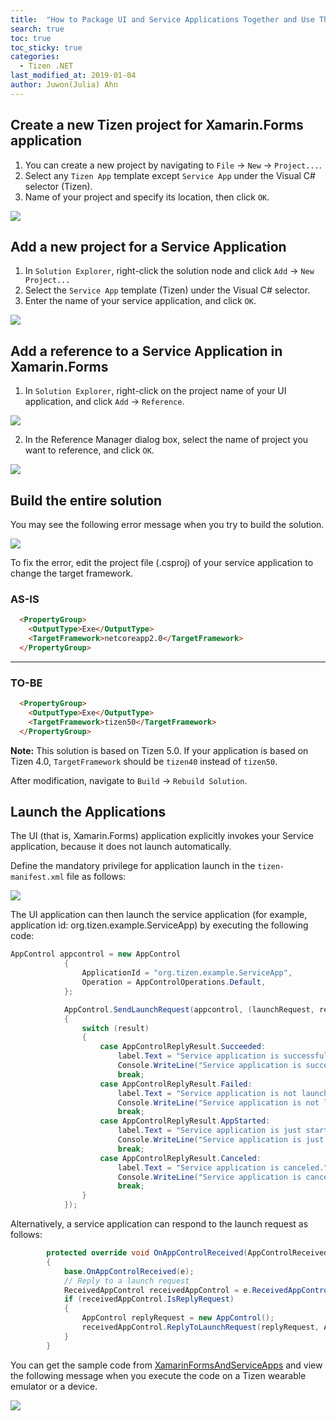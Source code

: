 ```yaml
---
title:  "How to Package UI and Service Applications Together and Use Them"
search: true
toc: true
toc_sticky: true
categories:
  - Tizen .NET
last_modified_at: 2019-01-04
author: Juwon(Julia) Ahn
---
```



## Create a new Tizen project for Xamarin.Forms application
1. You can create a new project by navigating to `File` -> `New` -> `Project...`.
1. Select any `Tizen App` template except `Service App` under the Visual C# selector (Tizen).
1. Name of your project and specify its location, then click `OK`.

![][create_project]

## Add a new project for a Service Application
1. In `Solution Explorer`, right-click the solution node and click `Add` -> `New Project...`
1. Select the `Service App` template (Tizen) under the Visual C# selector.
1. Enter the name of your service application, and click `OK`.

![][add_project_for_service_app]

## Add a reference to a Service Application in Xamarin.Forms
1. In `Solution Explorer`, right-click on the project name of your UI application, and click `Add` -> `Reference`. 

![][right-click-on-ui-app]

2. In the Reference Manager dialog box, select the name of project you want to reference, and click `OK`.

![][service_reference_for_ui_app]

## Build the entire solution

You may see the following error message when you try to build the solution.

![][build_error_for_ui_and_service_apps]

To fix the error, edit the project file (.csproj) of your service application to change the target framework.

### AS-IS
~~~html
  <PropertyGroup>
    <OutputType>Exe</OutputType>
    <TargetFramework>netcoreapp2.0</TargetFramework>
  </PropertyGroup>
~~~

---

### TO-BE
```html
  <PropertyGroup>
    <OutputType>Exe</OutputType>
    <TargetFramework>tizen50</TargetFramework>
  </PropertyGroup>
```

**Note:** This solution is based on Tizen 5.0. If your application is based on Tizen 4.0, `TargetFramework` should be `tizen40` instead of `tizen50`.

After modification, navigate to `Build` -> `Rebuild Solution`.

## Launch the Applications
The UI (that is, Xamarin.Forms) application explicitly invokes your Service application, because it does not launch automatically.

Define the mandatory privilege for application launch in the `tizen-manifest.xml` file as follows:

![][app_launch_priv]

The UI application can then launch the service application (for example, application id: org.tizen.example.ServiceApp) by executing the following code:

```c#
AppControl appcontrol = new AppControl
            {
                ApplicationId = "org.tizen.example.ServiceApp",
                Operation = AppControlOperations.Default,
            };

            AppControl.SendLaunchRequest(appcontrol, (launchRequest, replyRequest, result) =>
            {
                switch (result)
                {
                    case AppControlReplyResult.Succeeded:
                        label.Text = "Service application is successfully launched.";
                        Console.WriteLine("Service application is successfully launched.");
                        break;
                    case AppControlReplyResult.Failed:
                        label.Text = "Service application is not launched.";
                        Console.WriteLine("Service application is not launched.");
                        break;
                    case AppControlReplyResult.AppStarted:
                        label.Text = "Service application is just started.";
                        Console.WriteLine("Service application is just started.");
                        break;
                    case AppControlReplyResult.Canceled:
                        label.Text = "Service application is canceled.";
                        Console.WriteLine("Service application is canceled.");
                        break;
                }
            });

```

Alternatively, a service application can respond to the launch request as follows:

```c#
        protected override void OnAppControlReceived(AppControlReceivedEventArgs e)
        {
            base.OnAppControlReceived(e);
            // Reply to a launch request
            ReceivedAppControl receivedAppControl = e.ReceivedAppControl;
            if (receivedAppControl.IsReplyRequest)
            {
                AppControl replyRequest = new AppControl();
                receivedAppControl.ReplyToLaunchRequest(replyRequest, AppControlReplyResult.Succeeded);
            }
        }
```


You can get the sample code from [XamarinFormsAndServiceApps][sample_code] and view the following message when you execute the code on a Tizen wearable emulator or a device.

![][screenshot]


[create_project]: {{site.url}}{{site.baseurl}}/assets/images/posts/how-to-package-ui-and-service-apps/new_project_for_ui_n_service_apps.png
[add_project_for_service_app]: {{site.url}}{{site.baseurl}}/assets/images/posts/how-to-package-ui-and-service-apps/new_project_for_service_app.png
[right-click-on-ui-app]: {{site.url}}{{site.baseurl}}/assets/images/posts/how-to-package-ui-and-service-apps/right-click-on-ui-app.png
[service_reference_for_ui_app]: {{site.url}}{{site.baseurl}}/assets/images/posts/how-to-package-ui-and-service-apps/service_reference_for_ui_app.png
[build_error_for_ui_and_service_apps]: {{site.url}}{{site.baseurl}}/assets/images/posts/how-to-package-ui-and-service-apps/build_error_for_ui_and_service_apps.png
[app_launch_priv]: {{site.url}}{{site.baseurl}}/assets/images/posts/how-to-package-ui-and-service-apps/privilege_of_ui_app.png
[screenshot]: {{site.url}}{{site.baseurl}}/assets/images/posts/how-to-package-ui-and-service-apps/screenshot-on-wearable.png
[sample_code]: https://github.com/Samsung/Tizen-CSharp-Samples/tree/master/Wearable/XamarinFormsAndServiceApps
